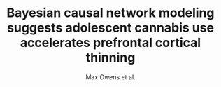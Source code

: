 ---
cat: gaia
subcat: platform
bestof: false
author: Max Owens et al.
title: Bayesian causal network modeling suggests adolescent cannabis use accelerates prefrontal cortical thinning
journal: Translational Psychiatry
year: 2022
type: article
url: https -//www.nature.com/articles/s41398-022-01956-4
doi: 10.1038/s41398-022-01956-4
---